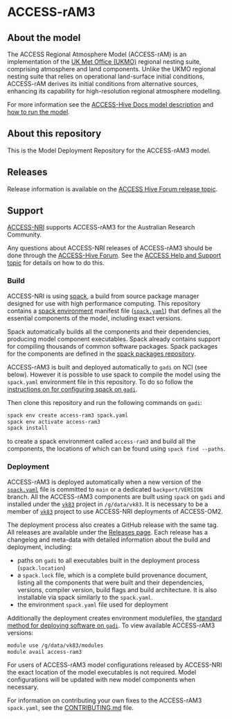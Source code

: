 # ACCESS-rAM3

## About the model

The ACCESS Regional Atmosphere Model (ACCESS-rAM) is an implementation of the [UK Met Office (UKMO)](https://www.metoffice.gov.uk/) regional nesting suite, comprising atmosphere and land components.
Unlike the UKMO regional nesting suite that relies on operational land-surface initial conditions, ACCESS-rAM derives its initial conditions from alternative sources, enhancing its capability for high-resolution regional atmosphere modelling.

For more information see the [ACCESS-Hive Docs model description](https://access-hive.org.au/models/configurations/access-ram/) and [how to run the model](https://access-hive.org.au/models/run-a-model/run-access-ram/).

## About this repository

This is the Model Deployment Repository for the ACCESS-rAM3 model. 

## Releases

Release information is available on the [ACCESS Hive Forum release topic](https://forum.access-hive.org.au/t/access-ram3-release-information/4308).



## Support

[ACCESS-NRI](https://www.access-nri.org.au) supports ACCESS-rAM3 for the Australian Research Community.

Any questions about ACCESS-NRI releases of ACCESS-rAM3 should be done through the [ACCESS-Hive Forum](https://forum.access-hive.org.au/). See the [ACCESS Help and Support topic](https://forum.access-hive.org.au/t/access-help-and-support/908) for details on how to do this.

### Build

ACCESS-NRI is using [spack](https://spack.io), a build from source package manager designed for use with high performance computing. This repository contains a [spack environment](https://spack.readthedocs.io/en/latest/environments.html) manifest file ([`spack.yaml`](./spack.yaml)) that defines all the essential components of the model, including exact versions.

Spack automatically builds all the components and their dependencies, producing model component executables. Spack already contains support for compiling thousands of common software packages. Spack packages for the components are defined in the [spack packages repository](https://github.com/ACCESS-NRI/spack_packages/).

ACCESS-rAM3 is built and deployed automatically to `gadi` on NCI (see below). However it is possible to use spack to compile the model using the `spack.yaml` environment file in this repository. To do so follow the [instructions on for configuring spack on `gadi`]([https://forum.access-hive.org.au/t/how-to-build-access-om2-on-gadi/1545](https://access-hive.org.au/getting_started/spack/)).

Then clone this repository and run the following commands on `gadi`:

```bash
spack env create access-ram3 spack.yaml
spack env activate access-ram3
spack install
```

to create a spack environment called `access-ram3` and build all the components, the locations of which can be found using `spack find --paths`.

### Deployment

ACCESS-rAM3 is deployed automatically when a new version of the [`spack.yaml`](./spack.yaml) file is committed to `main` or a dedicated `backport/VERSION` branch. All the ACCESS-rAM3 components are built using `spack` on `gadi` and installed under the [`vk83`](https://my.nci.org.au/mancini/project/vk83) project in `/g/data/vk83`. It is necessary to be a member of [`vk83`](https://my.nci.org.au/mancini/project/vk83) project to use ACCESS-NRI deployments of ACCESS-OM2.

The deployment process also creates a GitHub release with the same tag. All releases are available under the [Releases page](https://github.com/ACCESS-NRI/ACCESS-rAM3/releases). Each release has a changelog and meta-data with detailed information about the build and deployment, including:

- paths on `gadi` to all executables built in the deployment process (`spack.location`)
- a `spack.lock` file, which is a complete build provenance document, listing all the components that were built and their dependencies, versions, compiler version, build flags and build architecture. It is also installable via spack similarly to the `spack.yaml`. 
- the environment `spack.yaml` file used for deployment

Additionally the deployment creates environment modulefiles, the [standard method for deploying software on `gadi`](https://opus.nci.org.au/display/Help/Environment+Modules). To view available ACCESS-rAM3 versions:

```bash
module use /g/data/vk83/modules
module avail access-ram3
```

For users of ACCESS-rAM3 model configurations released by ACCESS-NRI the exact location of the model executables is not required. Model configurations will be updated with new model components when necessary.

For information on contributing your own fixes to the ACCESS-rAM3 `spack.yaml`, see the [CONTRIBUTING.md](./CONTRIBUTING.md) file.

